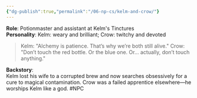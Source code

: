 ```yaml
---
{"dg-publish":true,"permalink":"/06-np-cs/kelm-and-crow/"}
---
```


**Role**: Potionmaster and assistant at Kelm's Tinctures  
**Personality**: Kelm: weary and brilliant; Crow: twitchy and devoted  

> Kelm: "Alchemy is patience. That’s why we’re both still alive."
> Crow: "Don’t touch the red bottle. Or the blue one. Or... actually, don’t touch anything."

**Backstory**:  
Kelm lost his wife to a corrupted brew and now searches obsessively for a cure to magical contamination. Crow was a failed apprentice elsewhere—he worships Kelm like a god.
#NPC 